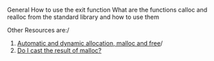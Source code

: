 General
How to use the exit function
What are the functions calloc and realloc from the standard library and how to use them

Other Resources are:/
1. [Automatic and dynamic allocation, malloc and free](https://alx-intranet.hbtn.io/concepts/62)/
2. [Do I cast the result of malloc?](https://alx-intranet.hbtn.io/rltoken/uKhvfzpF3v8Be10NCZlQtA)
